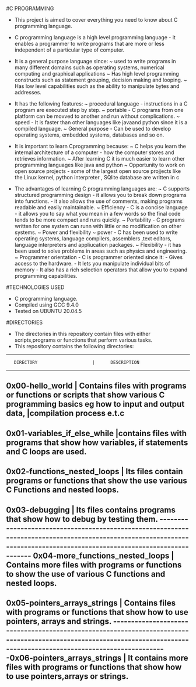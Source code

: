 #C PROGRAMMING 
* This project is aimed to cover everything you need to know about C programming language.

* C programming language is a high level programming language - it enables a programmer to write programs that are more or less independent of a particular type of       computer.
* It is a general purpose language since:
	~ used to write programs in many different domains such as operating systems, numerical computing and graphical applications
	~ Has high level programming constructs such as statement grouping, decision making and looping.
	~ Has low level capabilities such as the ability to manipulate bytes and addresses.
* It has the following features:
	~ procedural language - instructions in a C program are executed step by step.
	~ portable - C programs from one platform can be movved to another and run without complications.
	~ speed - It is faster than other languages like javaand python since it is a compiled language.
	~ General purpose - Can be used to develop operating systems, embedded systems, databases and so on.
* It is important to learn Cprogramming because:
	~ C helps you learn the internal architecture of a computer - how the computer stores and retrieves information.
	~ After learning C it is much easier to learn other programming languages like java and python
	~ Opportunity to work on open source projects - some of the largest open source projjects like the Linux kernel, python interpreter , SQlite database are 
	 written in c

* The advantages of learning C programming languages are:
	~ C supports structured programming design 
		- it allows you to break down programs into functions.
		- it also allows the use of comments, making programs readable and easily maintainable.
	~ Efficiency
		- C is a concise language
		- it allows you to say what you mean in a few words so the final code tends to be more compact and runs quickly.
	~ Portability
		- C programs written for one system can runn with little or no modification on other systems.
	~ Power and flexibility
		~ power - C has been used to write operating systems, language compilers, assemblers ,text editors, language interpreters and appliucation packages.
		~ Flexibility - it has been used to solve problems in areas such as physics and engineering.
	~ Programmer orientation
        - C is programmer oriented since it:
		- Gives access to the hardware.
		- It lets you manipulate individual bits of memory
		- It also has a rich selection operators that allow you to expand programming capabilities.

#TECHNOLOGIES USED
* C programming language.
* Compiled using GCC 9.4.0
* Tested on UBUNTU 20.04.5

#DIRECTORIES
* The directories in this repository contain files with either scripts,programs or functions that perform various tasks.
* This repository contains the following directories:

------------------------------------------------------------------------------------------------------------------------------------------------------------------------
       DIRECTORY                     |      DESCRIPTION
------------------------------------------------------------------------------------------------------------------------------------------------------------------------
 0x00-hello_world                    | Contains files with programs or functions or scripts that show various C programming basics eg how to input and output  data,                                         |compilation process e.t.c
------------------------------------------------------------------------------------------------------------------------------------------------------------------------
0x01-variables_if_else_while         |contains files with programs that show how variables, if statements and C loops are used.
------------------------------------------------------------------------------------------------------------------------------------------------------------------------
0x02-functions_nested_loops          | Its files contain programs or functions that show the use various C Functions and nested loops.
------------------------------------------------------------------------------------------------------------------------------------------------------------------------
0x03-debugging                       | Its files contains programs that show how to debug by testing them.
------------------------------------------------------------------------------------------------------------------------------------------------------------------------ 0x04-more_functions_nested_loops    | Contains more files with programs or functions to show the use of various C functions and nested loops.
------------------------------------------------------------------------------------------------------------------------------------------------------------------------
0x05-pointers_arrays_strings         | Contains files with programs or functions that show how to use pointers, arrays and strings.
------------------------------------------------------------------------------------------------------------------------------------------------------------------------0x06-pointers_arrays_strings         | It contains more files with programs or functions that show how to use pointers,arrays or strings.
------------------------------------------------------------------------------------------------------------------------------------------------------------------------
